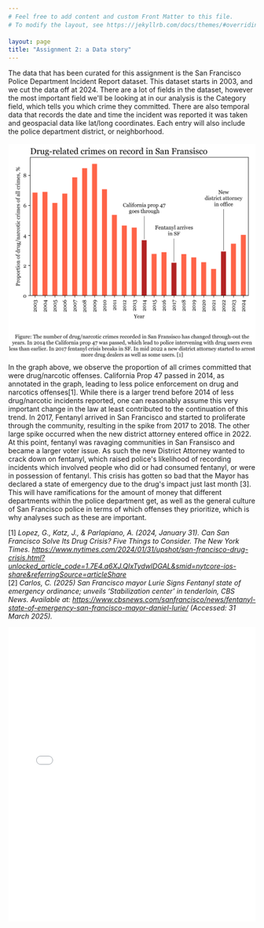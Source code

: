 ```yaml
---
# Feel free to add content and custom Front Matter to this file.
# To modify the layout, see https://jekyllrb.com/docs/themes/#overriding-theme-defaults

layout: page
title: "Assignment 2: a Data story"
---
```

The data that has been curated for this assignment is the San Francisco Police Department Incident Report dataset. This dataset starts in 2003, and we cut the data off at 2024. There are a lot of fields in the dataset, however the most important field we'll be looking at in our analysis is the Category field, which tells you which crime they committed. There are also temporal data that records the date and time the incident was reported it was taken and geospacial data like lat/long coordinates. Each entry will also include the police department district, or neighborhood. <br>
<br>
![Graph 1](https://raw.githubusercontent.com/mvalim165/mvalim165.github.io/refs/heads/main/overview.png)
In the graph above, we observe the proportion of all crimes committed that were drug/narcotic offenses. California Prop 47 passed in 2014, as annotated in the graph, leading to less police enforcement on drug and narcotics offenses[1]. While there is a larger trend before 2014 of less drug/narcotic incidents reported, one can reasonably assume this very important change in the law at least contributed to the continuation of this trend. In 2017, Fentanyl arrived in San Francisco and started to proliferate through the community, resulting in the spike from 2017 to 2018. The other large spike occurred when the new district attorney entered office in 2022. At this point, fentanyl was ravaging communities in San Fransisco and became a larger voter issue. As such the new District Attorney wanted to crack down on fentanyl, which raised police's likelihood of recording incidents which involved people who did or had consumed fentanyl, or were in possession of fentanyl. This crisis has gotten so bad that the Mayor has declared a state of emergency due to the drug's impact just last month [3]. This will have ramifications for the amount of money that different departments within the police department get, as well as the general culture of San Francisco police in terms of which offenses they prioritize, which is why analyses such as these are important.

[1] *Lopez, G., Katz, J., & Parlapiano, A. (2024, January 31). Can San Francisco Solve Its Drug Crisis? Five Things to Consider. The New York Times. https://www.nytimes.com/2024/01/31/upshot/san-francisco-drug-crisis.html?unlocked_article_code=1.7E4.a6XJ.QIxTydwlDGAL&smid=nytcore-ios-share&referringSource=articleShare* <br>
[2] *Carlos, C. (2025) San Francisco mayor Lurie Signs Fentanyl state of emergency ordinance; unveils ‘Stabilization center’ in tenderloin, CBS News. Available at: https://www.cbsnews.com/sanfrancisco/news/fentanyl-state-of-emergency-san-francisco-mayor-daniel-lurie/ (Accessed: 31 March 2025).*<br> 
<iframe src="/sf_districts_bokeh.html" width="100%" height="600" frameborder="0"></iframe>
